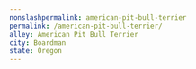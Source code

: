 ```yaml
---
﻿nonslashpermalink: american-pit-bull-terrier
permalink: /american-pit-bull-terrier/
alley: American Pit Bull Terrier
city: Boardman
state: Oregon
---
```

